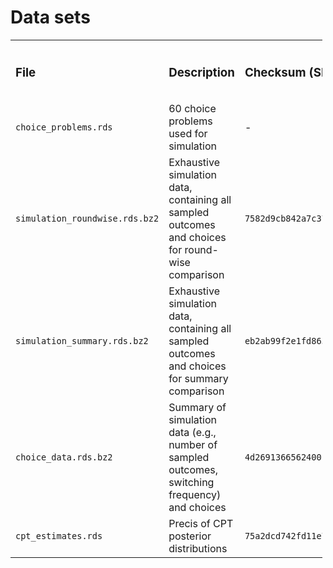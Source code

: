 
# Data sets

<table style="width:99%;">
<colgroup>
<col style="width: 13%" />
<col style="width: 39%" />
<col style="width: 27%" />
<col style="width: 9%" />
<col style="width: 9%" />
</colgroup>
<tbody>
<tr class="odd">
<td><h3 id="file">File</h3></td>
<td><h3 id="description">Description</h3></td>
<td><h3 id="checksum-sha-256">Checksum (SHA-256)</h3></td>
<td><h3 id="compressed-size">Compressed Size</h3></td>
<td><h3 id="decrompressed-size">Decrompressed Size</h3></td>
</tr>
<tr class="even">
<td><code>choice_problems.rds</code></td>
<td>60 choice problems used for simulation</td>
<td>-</td>
<td></td>
<td></td>
</tr>
<tr class="odd">
<td><code>simulation_roundwise.rds.bz2</code></td>
<td>Exhaustive simulation data, containing all sampled outcomes and
choices for round-wise comparison</td>
<td><code>7582d9cb842a7c3774c357a3e3385adacd505ea11c86f76cadd4021e0d45cd1e</code></td>
<td></td>
<td></td>
</tr>
<tr class="even">
<td><code>simulation_summary.rds.bz2</code></td>
<td>Exhaustive simulation data, containing all sampled outcomes and
choices for summary comparison</td>
<td><code>eb2ab99f2e1fd8652d6b9571a2da3d06b8c1d75d5cd70cab7312519f9150188b</code></td>
<td></td>
<td></td>
</tr>
<tr class="odd">
<td><code>choice_data.rds.bz2</code></td>
<td>Summary of simulation data (e.g., number of sampled outcomes,
switching frequency) and choices</td>
<td><code>4d2691366562400c02a2c80a73ddb8ecd85c59cedf97590867a4a88ef7764b65</code></td>
<td></td>
<td></td>
</tr>
<tr class="even">
<td><code>cpt_estimates.rds</code></td>
<td>Precis of CPT posterior distributions</td>
<td><code>75a2dcd742fd11e713a5873a06ba2877c3bf34d6b67b4f0cde112db1ad28ccba</code></td>
<td></td>
<td></td>
</tr>
</tbody>
</table>
